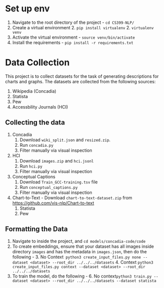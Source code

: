 # Set up env
1. Navigate to the root directory of the project - `cd CS399-NLP/`
1. Create a virtual environment
    2. `pip install virtualenv`
    2. `virtualenv venv` 
2. Activate the virtual environment - `source venv/bin/activate`
3. Install the requirements - `pip install -r requirements.txt`

# Data Collection
This project is to collect datasets for the task of generating descriptions for charts and graphs. 
The datasets are collected from the following sources:
1. Wikipedia (Concadia)
2. Statista
3. Pew
4. Accessbility Journals (HCI)
## Collecting the data
1. Concadia
    1. Download `wiki_split.json` and `resized.zip`. 
    2. Run `concadia.py`
    3. Filter manually via visual inspection
2. HCI
    1. Download `images.zip` and `hci.jsonl`
    2. Run `hci.py`
    3. Filter manually via visual inspection
3. Conceptual Captions
    1. Download `Train_GCC-training.tsv` file
    2. Run `conceptual_captions.py`
    3. Filter manually via visual inspection
4. Chart-to-Text - Download `chart-to-text-dataset.zip` from https://github.com/vis-nlp/Chart-to-text
    1. Statista
    2. Pew
## Formatting the Data
1. Navigate to inside the project, and `cd models/concadia-code/code`
2. To create embeddings, ensure that your dataset has all images inside directory `images` and has the metadata in 
`images.json`, then do the following - 
    3. No Context` python3 create_input_files.py none --dataset <dataset> --root_dir ../../../datasets`
    4. Context `python3 create_input_files.py context --dataset <dataset> --root_dir ../../../datasets` 
5. To train the model, do the following - 
    6. No context`python3 train.py --dataset <dataset> --root_dir ../../../datasets --dataset statista`
